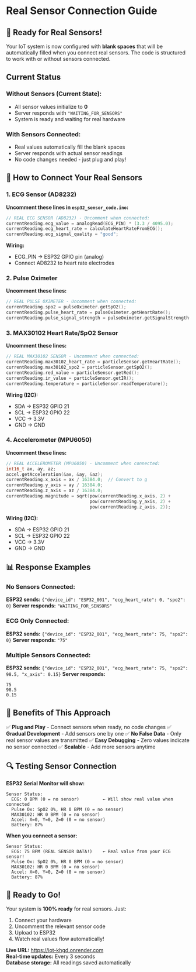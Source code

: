 # Real Sensor Connection Guide

## 🔌 Ready for Real Sensors!

Your IoT system is now configured with **blank spaces** that will be automatically filled when you connect real sensors. The code is structured to work with or without sensors connected.

## Current Status

### **Without Sensors (Current State):**
- All sensor values initialize to **0**
- Server responds with `"WAITING_FOR_SENSORS"`
- System is ready and waiting for real hardware

### **With Sensors Connected:**
- Real values automatically fill the blank spaces
- Server responds with actual sensor readings
- No code changes needed - just plug and play!

## 🔧 How to Connect Your Real Sensors

### **1. ECG Sensor (AD8232)**
**Uncomment these lines in `esp32_sensor_code.ino`:**
```cpp
// REAL ECG SENSOR (AD8232) - Uncomment when connected:
currentReading.ecg_value = analogRead(ECG_PIN) * (3.3 / 4095.0);
currentReading.ecg_heart_rate = calculateHeartRateFromECG();
currentReading.ecg_signal_quality = "good";
```

**Wiring:**
- ECG_PIN → ESP32 GPIO pin (analog)
- Connect AD8232 to heart rate electrodes

### **2. Pulse Oximeter**
**Uncomment these lines:**
```cpp
// REAL PULSE OXIMETER - Uncomment when connected:
currentReading.spo2 = pulseOximeter.getSpO2();
currentReading.pulse_heart_rate = pulseOximeter.getHeartRate();
currentReading.pulse_signal_strength = pulseOximeter.getSignalStrength();
```

### **3. MAX30102 Heart Rate/SpO2 Sensor**
**Uncomment these lines:**
```cpp
// REAL MAX30102 SENSOR - Uncomment when connected:
currentReading.max30102_heart_rate = particleSensor.getHeartRate();
currentReading.max30102_spo2 = particleSensor.getSpO2();
currentReading.red_value = particleSensor.getRed();
currentReading.ir_value = particleSensor.getIR();
currentReading.temperature = particleSensor.readTemperature();
```

**Wiring (I2C):**
- SDA → ESP32 GPIO 21
- SCL → ESP32 GPIO 22
- VCC → 3.3V
- GND → GND

### **4. Accelerometer (MPU6050)**
**Uncomment these lines:**
```cpp
// REAL ACCELEROMETER (MPU6050) - Uncomment when connected:
int16_t ax, ay, az;
accel.getAcceleration(&ax, &ay, &az);
currentReading.x_axis = ax / 16384.0;  // Convert to g
currentReading.y_axis = ay / 16384.0;
currentReading.z_axis = az / 16384.0;
currentReading.magnitude = sqrt(pow(currentReading.x_axis, 2) + 
                                pow(currentReading.y_axis, 2) + 
                                pow(currentReading.z_axis, 2));
```

**Wiring (I2C):**
- SDA → ESP32 GPIO 21  
- SCL → ESP32 GPIO 22
- VCC → 3.3V
- GND → GND

## 📊 Response Examples

### **No Sensors Connected:**
**ESP32 sends:** `{"device_id": "ESP32_001", "ecg_heart_rate": 0, "spo2": 0}`
**Server responds:** `"WAITING_FOR_SENSORS"`

### **ECG Only Connected:**
**ESP32 sends:** `{"device_id": "ESP32_001", "ecg_heart_rate": 75, "spo2": 0}`
**Server responds:** `"75"`

### **Multiple Sensors Connected:**
**ESP32 sends:** `{"device_id": "ESP32_001", "ecg_heart_rate": 75, "spo2": 98.5, "x_axis": 0.15}`
**Server responds:**
```
75
98.5
0.15
```

## 🎯 Benefits of This Approach

✅ **Plug and Play** - Connect sensors when ready, no code changes
✅ **Gradual Development** - Add sensors one by one
✅ **No False Data** - Only real sensor values are transmitted
✅ **Easy Debugging** - Zero values indicate no sensor connected
✅ **Scalable** - Add more sensors anytime

## 🔍 Testing Sensor Connection

**ESP32 Serial Monitor will show:**
```
Sensor Status:
  ECG: 0 BPM (0 = no sensor)         ← Will show real value when connected
  Pulse Ox: SpO2 0%, HR 0 BPM (0 = no sensor)
  MAX30102: HR 0 BPM (0 = no sensor)
  Accel: X=0, Y=0, Z=0 (0 = no sensor)
  Battery: 87%
```

**When you connect a sensor:**
```
Sensor Status:
  ECG: 75 BPM (REAL SENSOR DATA!)    ← Real value from your ECG sensor!
  Pulse Ox: SpO2 0%, HR 0 BPM (0 = no sensor)
  MAX30102: HR 0 BPM (0 = no sensor)
  Accel: X=0, Y=0, Z=0 (0 = no sensor)
  Battery: 87%
```

## 🚀 Ready to Go!

Your system is **100% ready** for real sensors. Just:
1. Connect your hardware
2. Uncomment the relevant sensor code
3. Upload to ESP32
4. Watch real values flow automatically!

**Live URL:** https://iot-khgd.onrender.com  
**Real-time updates:** Every 3 seconds  
**Database storage:** All readings saved automatically
